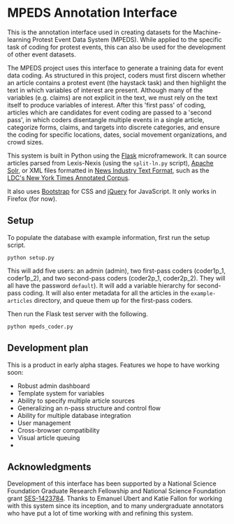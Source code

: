 # MPEDS Annotation Interface

This is the annotation interface used in creating datasets for the Machine-learning Protest Event Data System (MPEDS). While applied to the specific task of coding for protest events, this can also be used for the development of other event datasets.

The MPEDS project uses this interface to generate a training data for event data coding. As structured in this project, coders must first discern whether an article contains a protest event (the haystack task) and then highlight the text in which variables of interest are present. Although many of the variables (e.g. claims) are not explicit in the text, we must rely on the text itself to produce variables of interest. After this 'first pass' of coding, articles which are candidates for event coding are passed to a 'second pass', in which coders disentangle multiple events in a single article, categorize forms, claims, and targets into discrete categories, and ensure the coding for specific locations, dates, social movement organizations, and crowd sizes.

This system is built in Python using the [Flask](http://flask.pocoo.org/) microframework. It can source articles parsed from Lexis-Nexis (using the `split-ln.py` script), [Apache Solr](http://lucene.apache.org/solr/), or XML files formatted in [News Industry Text Format](http://www.nitf.org/), such as the [LDC's New York Times Annotated Corpus](https://catalog.ldc.upenn.edu/LDC2008T19). 

It also uses [Bootstrap](http://getbootstrap.com/) for CSS and [jQuery](https://jquery.com/) for JavaScript. It only works in Firefox (for now).

## Setup

To populate the database with example information, first run the setup script.

    python setup.py

This will add five users: an admin (admin), two first-pass coders (coder1p\_1, coder1p\_2), and two second-pass coders (coder2p\_1, coder2p\_2). They will  all have the password `default`). It will add a variable hierarchy for second-pass coding. It will also enter metadata for all the articles in the `example-articles` directory, and queue them up for the first-pass coders.

Then run the Flask test server with the following.

    python mpeds_coder.py

## Development plan

This is a product in early alpha stages. Features we hope to have working soon:

* Robust admin dashboard
* Template system for variables
* Ability to specify multiple article sources
* Generalizing an n-pass structure and control flow
* Ability for multiple database integration
* User management
* Cross-browser compatibility
* Visual article queuing
*

## Acknowledgments

Development of this interface has been supported by a National Science Foundation Graduate Research Fellowship and National Science Foundation grant [SES-1423784](http://www.nsf.gov/awardsearch/showAward?AWD_ID=1423784). Thanks to Emanuel Ubert and Katie Fallon for working with this system since its inception, and to many undergraduate annotators who have put a lot of time working with and refining this system.

